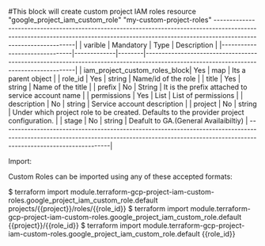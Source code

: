#This block will create custom project IAM roles 
resource "google_project_iam_custom_role" "my-custom-project-roles"
----------------------------------------------------------------------------------------------------------------------------------------------------------------------------------------------|
| varible               		| Mandatory   | Type   |       Description                                                                                                                    |
|-------------------------------|-------------|--------|--------------------------------------------------------------------------------------------------------------------------------------|
| iam_project_custom_roles_block| Yes         | map    | Its a parent object                                                                                                                  |
| role_id               		| Yes         | string | Name/id of the role                                                                                                                  |
| title                 		| Yes         | string | Name of the title                                                                                                                    |
| prefix                		| No          | String | It is the prefix attached to service account name                                                                                    |
| permissions           		| Yes         | List   | List of permissions                                                                                                                  |
| description           		| No          | string | Service account description                                                                                                          |
| project               		| No          | string | Under which project role to be created. Defaults to the provider project configuration.                                              |
| stage                 		| No          | string | Deafult to GA.(General Availaibiltiy)                                                                                                |
----------------------------------------------------------------------------------------------------------------------------------------------------------------------------------------------|

Import:

Custom Roles can be imported using any of these accepted formats:

$ terraform import module.terraform-gcp-project-iam-custom-roles.google_project_iam_custom_role.default projects/{{project}}/roles/{{role_id}}
$ terraform import module.terraform-gcp-project-iam-custom-roles.google_project_iam_custom_role.default {{project}}/{{role_id}}
$ terraform import module.terraform-gcp-project-iam-custom-roles.google_project_iam_custom_role.default {{role_id}}